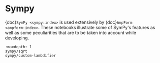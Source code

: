 # Sympy

{doc}`SymPy <sympy:index>` is used extensively by
{doc}`AmpForm <ampform:index>`. These notebooks illustrate some of SymPy's
features as well as some peculiarities that are to be taken into account while
developing.

```{toctree}
:maxdepth: 1
sympy/sqrt
sympy/custom-lambdifier
```
